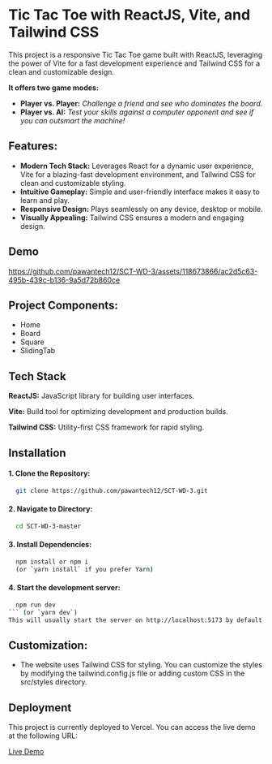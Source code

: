 
# Tic Tac Toe with ReactJS, Vite, and Tailwind CSS

 This project is a responsive Tic Tac Toe game built with ReactJS, leveraging the power of Vite for a fast development experience and Tailwind CSS for a clean and customizable design. 
 
 **It offers two game modes:**
 
- **Player vs. Player:** *Challenge a friend and see who dominates the board.*
- **Player vs. AI:** *Test your skills against a computer opponent and see if you can outsmart the machine!*


## Features:
- **Modern Tech Stack:** Leverages React for a dynamic user experience, Vite for a blazing-fast development environment, and Tailwind CSS for clean and customizable styling.
- **Intuitive Gameplay:** Simple and user-friendly interface makes it easy to learn and play.
- **Responsive Design:** Plays seamlessly on any device, desktop or mobile.
- **Visually Appealing:** Tailwind CSS ensures a modern and engaging design.

## Demo

https://github.com/pawantech12/SCT-WD-3/assets/118673866/ac2d5c63-495b-439c-b136-9a5d72b860ce

## Project Components:

- Home
- Board
- Square
- SlidingTab


## Tech Stack

**ReactJS:** JavaScript library for building user interfaces.

**Vite:** Build tool for optimizing development and production builds.

**Tailwind CSS:** Utility-first CSS framework for rapid styling.


## Installation

#### 1. Clone the Repository:

```bash
  git clone https://github.com/pawantech12/SCT-WD-3.git
```

#### 2. Navigate to  Directory:

```bash
  cd SCT-WD-3-master
```

#### 3. Install Dependencies:

```bash
  npm install or npm i
  (or `yarn install` if you prefer Yarn)
```

#### 4. Start the development server:

```bash
  npm run dev
``` (or `yarn dev`)
This will usually start the server on http://localhost:5173 by default.
```
## Customization:

- The website uses Tailwind CSS for styling. You can customize the styles by modifying the tailwind.config.js file or adding custom CSS in the src/styles directory.


## Deployment

This project is currently deployed to Vercel. You can access the live demo at the following URL:

[Live Demo](https://tic-tac-toe-using-reactjs.vercel.app/)
